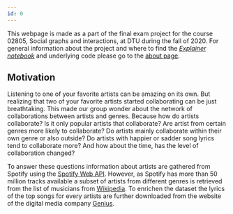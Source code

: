 ```yaml
---
id: 0
---
```


This webpage is made as a part of the final exam project for the course 02805, Social graphs and interactions, at DTU during the fall of 2020.
For general information about the project and where to find the [_Explainer notebook_](https://andreas-kaae.github.io/socialgraphs2020_artists_collaborations_network/main_TheExplainerNotebook) and underlying code please go to the [about page](/about/).

## Motivation

Listening to one of your favorite artists can be amazing on its own.
But realizing that two of your favorite artists started collaborating can be just breathtaking.
This made our group wonder about the network of collaborations between artists and genres.
Because how do artists collaborate?
Is it only popular artists that collaborate?
Are artist from certain genres more likely to collaborate?
Do artists mainly collaborate within their own genre or also outside?
Do artists with happier or sadder song lyrics tend to collaborate more?
And how about the time, has the level of collaboration changed?

To answer these questions information about artists are gathered from Spotify using the [Spotify Web API](https://developer.spotify.com/documentation/web-api/quick-start/).
However, as Spotify has more than 50 million tracks available a subset of artists from different genres is retrieved from the list of musicians from [Wikipedia](https://en.wikipedia.org/wiki/Lists_of_musicians).
To enrichen the dataset the lyrics of the top songs for every artists are further downloaded from the website of the digital media company [Genius](https://genius.com/).
